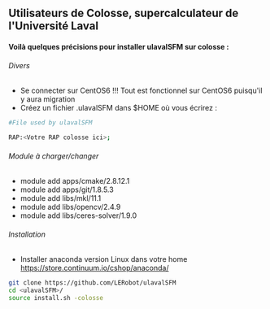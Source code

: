 Utilisateurs de Colosse, supercalculateur de l'Université Laval
--------------------------------------------------------------------------------------

#### Voilà quelques précisions pour installer ulavalSFM sur colosse :

###### Divers

- Se connecter sur CentOS6 !!! Tout est fonctionnel sur CentOS6 puisqu'il y aura migration
- Créez un fichier .ulavalSFM dans $HOME où vous écrirez :
```Bash
#File used by ulavalSFM

RAP:<Votre RAP colosse ici>;
```

###### Module à charger/changer

- module add apps/cmake/2.8.12.1
- module add apps/git/1.8.5.3
- module add libs/mkl/11.1
- module add libs/opencv/2.4.9
- module add libs/ceres-solver/1.9.0

###### Installation

- Installer anaconda version Linux dans votre home https://store.continuum.io/cshop/anaconda/

```Bash
git clone https://github.com/LERobot/ulavalSFM
cd <ulavalSFM>/
source install.sh -colosse
```

